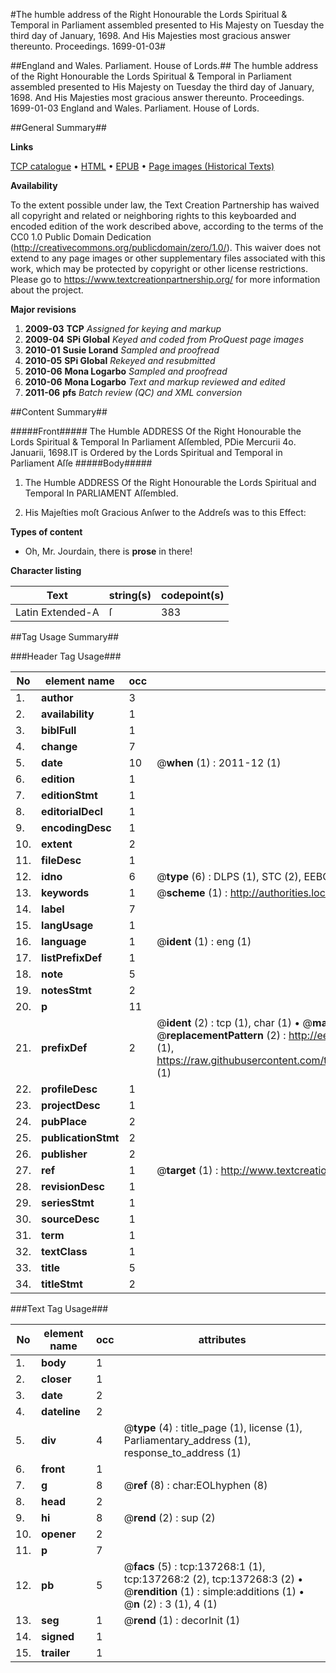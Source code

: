 #The humble address of the Right Honourable the Lords Spiritual & Temporal in Parliament assembled presented to His Majesty on Tuesday the third day of January, 1698. And His Majesties most gracious answer thereunto. Proceedings. 1699-01-03#

##England and Wales. Parliament. House of Lords.##
The humble address of the Right Honourable the Lords Spiritual & Temporal in Parliament assembled presented to His Majesty on Tuesday the third day of January, 1698. And His Majesties most gracious answer thereunto.
Proceedings. 1699-01-03
England and Wales. Parliament. House of Lords.

##General Summary##

**Links**

[TCP catalogue](http://www.ota.ox.ac.uk/tcp/)  • 
[HTML](http://tei.it.ox.ac.uk/tcp/Texts-HTML/free/A83/A83895.html)  • 
[EPUB](http://tei.it.ox.ac.uk/tcp/Texts-EPUB/free/A83/A83895.epub) • 
[Page images (Historical Texts)](https://historicaltexts.jisc.ac.uk/eebo-99897501e)

**Availability**

To the extent possible under law, the Text Creation Partnership has waived all copyright and related or neighboring rights to this keyboarded and encoded edition of the work described above, according to the terms of the CC0 1.0 Public Domain Dedication (http://creativecommons.org/publicdomain/zero/1.0/). This waiver does not extend to any page images or other supplementary files associated with this work, which may be protected by copyright or other license restrictions. Please go to https://www.textcreationpartnership.org/ for more information about the project.

**Major revisions**

1. __2009-03__ __TCP__ *Assigned for keying and markup*
1. __2009-04__ __SPi Global__ *Keyed and coded from ProQuest page images*
1. __2010-01__ __Susie Lorand__ *Sampled and proofread*
1. __2010-05__ __SPi Global__ *Rekeyed and resubmitted*
1. __2010-06__ __Mona Logarbo__ *Sampled and proofread*
1. __2010-06__ __Mona Logarbo__ *Text and markup reviewed and edited*
1. __2011-06__ __pfs__ *Batch review (QC) and XML conversion*

##Content Summary##

#####Front#####
The Humble ADDRESS Of the Right Honourable the Lords Spiritual & Temporal In Parliament Aſſembled, PDie Mercurii 4o. Januarii, 1698.IT is Ordered by the Lords Spiritual and Temporal in Parliament Aſſe
#####Body#####

1. The Humble ADDRESS Of the Right Honourable the Lords Spiritual and Temporal In PARLIAMENT Aſſembled.

1. His Majeſties moſt Gracious Anſwer to the Addreſs was to this Effect:

**Types of content**

  * Oh, Mr. Jourdain, there is **prose** in there!

**Character listing**


|Text|string(s)|codepoint(s)|
|---|---|---|
|Latin Extended-A|ſ|383|

##Tag Usage Summary##

###Header Tag Usage###

|No|element name|occ|attributes|
|---|---|---|---|
|1.|__author__|3||
|2.|__availability__|1||
|3.|__biblFull__|1||
|4.|__change__|7||
|5.|__date__|10| @__when__ (1) : 2011-12 (1)|
|6.|__edition__|1||
|7.|__editionStmt__|1||
|8.|__editorialDecl__|1||
|9.|__encodingDesc__|1||
|10.|__extent__|2||
|11.|__fileDesc__|1||
|12.|__idno__|6| @__type__ (6) : DLPS (1), STC (2), EEBO-CITATION (1), PROQUEST (1), VID (1)|
|13.|__keywords__|1| @__scheme__ (1) : http://authorities.loc.gov/ (1)|
|14.|__label__|7||
|15.|__langUsage__|1||
|16.|__language__|1| @__ident__ (1) : eng (1)|
|17.|__listPrefixDef__|1||
|18.|__note__|5||
|19.|__notesStmt__|2||
|20.|__p__|11||
|21.|__prefixDef__|2| @__ident__ (2) : tcp (1), char (1)  •  @__matchPattern__ (2) : ([0-9\-]+):([0-9IVX]+) (1), (.+) (1)  •  @__replacementPattern__ (2) : http://eebo.chadwyck.com/downloadtiff?vid=$1&page=$2 (1), https://raw.githubusercontent.com/textcreationpartnership/Texts/master/tcpchars.xml#$1 (1)|
|22.|__profileDesc__|1||
|23.|__projectDesc__|1||
|24.|__pubPlace__|2||
|25.|__publicationStmt__|2||
|26.|__publisher__|2||
|27.|__ref__|1| @__target__ (1) : http://www.textcreationpartnership.org/docs/. (1)|
|28.|__revisionDesc__|1||
|29.|__seriesStmt__|1||
|30.|__sourceDesc__|1||
|31.|__term__|1||
|32.|__textClass__|1||
|33.|__title__|5||
|34.|__titleStmt__|2||


###Text Tag Usage###

|No|element name|occ|attributes|
|---|---|---|---|
|1.|__body__|1||
|2.|__closer__|1||
|3.|__date__|2||
|4.|__dateline__|2||
|5.|__div__|4| @__type__ (4) : title_page (1), license (1), Parliamentary_address (1), response_to_address (1)|
|6.|__front__|1||
|7.|__g__|8| @__ref__ (8) : char:EOLhyphen (8)|
|8.|__head__|2||
|9.|__hi__|8| @__rend__ (2) : sup (2)|
|10.|__opener__|2||
|11.|__p__|7||
|12.|__pb__|5| @__facs__ (5) : tcp:137268:1 (1), tcp:137268:2 (2), tcp:137268:3 (2)  •  @__rendition__ (1) : simple:additions (1)  •  @__n__ (2) : 3 (1), 4 (1)|
|13.|__seg__|1| @__rend__ (1) : decorInit (1)|
|14.|__signed__|1||
|15.|__trailer__|1||
